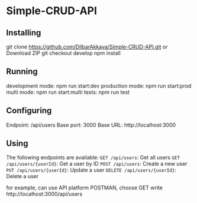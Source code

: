 # Simple-CRUD-API
## Installing
git clone https://github.com/DilbarAkkaya/Simple-CRUD-API.git or Download ZIP
git checkout develop
npm install

## Running
development mode: npm run start:dev
production mode: npm run start:prod
multi mode: npm run start:multi
tests: npm run test

## Configuring
Endpoint: /api/users
Base port: 3000
Base URL: http://localhost:3000

## Using
The following endpoints are available:
`GET /api/users`: Get all users
`GET /api/users/{userId}`: Get a user by ID
`POST /api/users`: Create a new user
`PUT /api/users/{userId}`: Update a user
`DELETE /api/users/{userId}`: Delete a user

for example, can use API platform POSTMAN, choose GET write  http://localhost:3000/api/users
